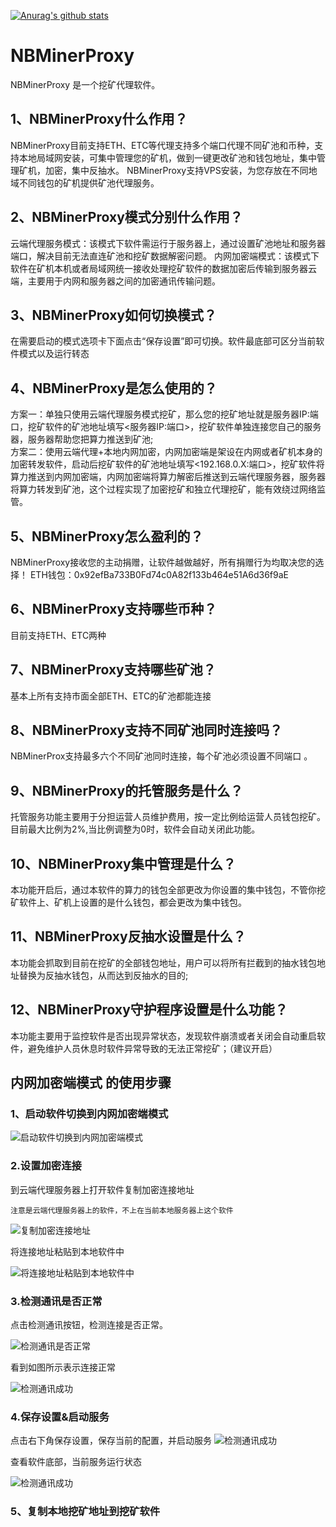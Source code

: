 [![Anurag's github stats](https://github-readme-stats.vercel.app/api?username=anuraghazra)](https://github.com/anuraghazra/github-readme-stats)
# NBMinerProxy	

   NBMinerProxy 是一个挖矿代理软件。

## 1、NBMinerProxy什么作用？	

   NBMinerProxy目前支持ETH、ETC等代理支持多个端口代理不同矿池和币种，支持本地局域网安装，可集中管理您的矿机，做到一键更改矿池和钱包地址，集中管理矿机，加密，集中反抽水。 NBMinerProxy支持VPS安装，为您存放在不同地域不同钱包的矿机提供矿池代理服务。	

## 2、NBMinerProxy模式分别什么作用？	

   云端代理服务模式：该模式下软件需运行于服务器上，通过设置矿池地址和服务器端口，解决目前无法直连矿池和挖矿数据解密问题。
   内网加密端模式：该模式下软件在矿机本机或者局域网统一接收处理挖矿软件的数据加密后传输到服务器云端，主要用于内网和服务器之间的加密通讯传输问题。

## 3、NBMinerProxy如何切换模式？	

   在需要启动的模式选项卡下面点击“保存设置”即可切换。软件最底部可区分当前软件模式以及运行转态

## 4、NBMinerProxy是怎么使用的？	

   方案一：单独只使用云端代理服务模式挖矿，那么您的挖矿地址就是服务器IP:端口，挖矿软件的矿池地址填写<服务器IP:端口>，挖矿软件单独连接您自己的服务器，服务器帮助您把算力推送到矿池;  
   方案二：使用云端代理+本地内网加密，内网加密端是架设在内网或者矿机本身的加密转发软件，启动后挖矿软件的矿池地址填写<192.168.0.X:端口>，挖矿软件将算力推送到内网加密端，内网加密端将算力解密后推送到云端代理服务器，服务器将算力转发到矿池，这个过程实现了加密挖矿和独立代理挖矿，能有效绕过网络监管。

## 5、NBMinerProxy怎么盈利的？  

  NBMinerProxy接收您的主动捐赠，让软件越做越好，所有捐赠行为均取决您的选择！
	ETH钱包：0x92efBa733B0Fd74c0A82f133b464e51A6d36f9aE  

##  6、NBMinerProxy支持哪些币种？  

  目前支持ETH、ETC两种  

## 7、NBMinerProxy支持哪些矿池？  
  基本上所有支持市面全部ETH、ETC的矿池都能连接  

## 8、NBMinerProxy支持不同矿池同时连接吗？  

  NBMinerProx支持最多六个不同矿池同时连接，每个矿池必须设置不同端口 。

## 9、NBMinerProxy的托管服务是什么？  

  托管服务功能主要用于分担运营人员维护费用，按一定比例给运营人员钱包挖矿。目前最大比例为2%,当比例调整为0时，软件会自动关闭此功能。  

## 10、NBMinerProxy集中管理是什么？  

  本功能开启后，通过本软件的算力的钱包全部更改为你设置的集中钱包，不管你挖矿软件上、矿机上设置的是什么钱包，都会更改为集中钱包。  

## 11、NBMinerProxy反抽水设置是什么？ 

  本功能会抓取到目前在挖矿的全部钱包地址，用户可以将所有拦截到的抽水钱包地址替换为反抽水钱包，从而达到反抽水的目的;  

## 12、NBMinerProxy守护程序设置是什么功能？  

  本功能主要用于监控软件是否出现异常状态，发现软件崩溃或者关闭会自动重启软件，避免维护人员休息时软件异常导致的无法正常挖矿；（建议开启）  

## 内网加密端模式 的使用步骤
### 1、启动软件切换到内网加密端模式

![启动软件切换到内网加密端模式](Documents/Images/in_use_1.png)

### 2.设置加密连接
   到云端代理服务器上打开软件复制加密连接地址  

	注意是云端代理服务器上的软件，不上在当前本地服务器上这个软件
![复制加密连接地址](Documents/Images/in_use_2.png)   

   将连接地址粘贴到本地软件中  
     
   ![将连接地址粘贴到本地软件中](Documents/Images/in_use_3.png)  

### 3.检测通讯是否正常  
点击检测通讯按钮，检测连接是否正常。  

![检测通讯是否正常](Documents/Images/in_use_4.png)  

看到如图所示表示连接正常  

![检测通讯成功](Documents/Images/in_use_5.png)  

### 4.保存设置&启动服务  
点击右下角保存设置，保存当前的配置，并启动服务
![检测通讯成功](Documents/Images/in_use_6.png)  

查看软件底部，当前服务运行状态  

![检测通讯成功](Documents/Images/in_use_7.png)  

### 5、复制本地挖矿地址到挖矿软件

